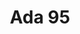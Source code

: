 ---
title: Ada 95
desc: >-
  Ada is a static typed programming language targeted at embedded and real-time
  systems.
_links:
  projects:
    - href: /projects/backup-controls-displays/
    - href: /projects/mission-data-loader/
    - href: /projects/smf-controls-displays/
  jobs:
    href: /jobs/boeing/
  self:
    href: /languages/ada/
_embedded:
  projects:
    - title: Backup Controls and Displays
      desc: >-
        Screens used to emulate hardware such as switch boards and displays in
        the event of their failure.
      role: Embedded Software Engineer
      begin_year: 1998
      end_year: 1999
      _links:
        jobs:
          - href: /jobs/boeing/
        languages:
          - href: /languages/ada/
        os:
          - href: /os/solaris/
        self:
          href: /projects/backup-controls-displays/
    - title: Mission Data Loader
      desc: >-
        Thread responsible for reading the contents of a cartridge containing
        mission data and distributing it throughout the avionic flight software.
      role: Embedded Software Engineer
      begin_year: 1998
      end_year: 1999
      _links:
        jobs:
          - href: /jobs/boeing/
        languages:
          - href: /languages/ada/
        os:
          - href: /os/solaris/
        self:
          href: /projects/mission-data-loader/
    - title: SMF Controls and Displays
      desc: null
      role: Embedded Software Engineer
      begin_year: 1998
      end_year: 1999
      _links:
        jobs:
          - href: /jobs/boeing/
        languages:
          - href: /languages/ada/
        os:
          - href: /os/solaris/
        self:
          href: /projects/smf-controls-displays/
  jobs:
    - title: 'Boeing, Defense & Space Group'
      desc: >-
        Embedded Software Engineer for Boeing, Defense and Space Group, based in
        Oklahoma City, Oklahoma that developed the B1-B Bomber Block E software
        upgrade
      role: Embedded Software Engineer
      begin_year: 1998
      end_year: 1999
      time_desc: August 1998 - November 1999
      _links:
        projects:
          - href: /projects/backup-controls-displays/
          - href: /projects/mission-data-loader/
          - href: /projects/smf-controls-displays/
        languages:
          - href: /languages/ada/
        os:
          - href: /os/solaris/
        self:
          href: /jobs/boeing/
---